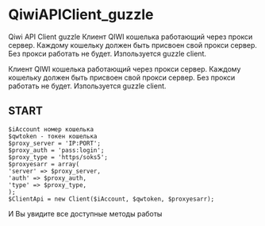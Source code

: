 # QiwiAPIClient_guzzle
 Qiwi API Client guzzle
 Клиент QIWI кошелька работающий через прокси сервер.
 Каждому кошельку должен быть присвоен свой прокси сервер. Без прокси работать не будет. 
Изпользуется guzzle client.
 
 Клиент QIWI кошелька работающий через прокси сервер.
 Каждому кошельку должен быть присвоен свой прокси сервер. Без прокси работать не будет. 
Изпользуется guzzle client.
 
 
## START
```
$iAccount номер кошелька 
$qwtoken - токен кошелька 
$proxy_server = 'IP:PORT';
$proxy_auth = 'pass:login';
$proxy_type = 'https/soks5'; 
$proxyesarr = array(
'server' => $proxy_server,
'auth' => $proxy_auth,
'type' => $proxy_type, 
);
$ClientApi = new Client($iAccount, $qwtoken, $proxyesarr);
```
И Вы увидите все доступные методы работы 
